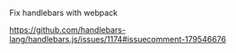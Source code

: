 Fix handlebars with webpack

https://github.com/handlebars-lang/handlebars.js/issues/1174#issuecomment-179546676
